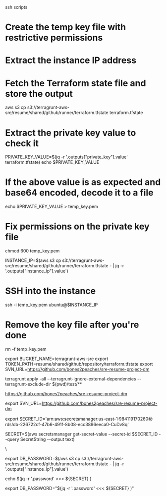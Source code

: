 ssh scripts

# Create the temp key file with restrictive permissions

# Extract the instance IP address

# Fetch the Terraform state file and store the output

aws s3 cp s3://terragrunt-aws-sre/resume/shared/github/runner/terraform.tfstate terraform.tfstate

# Extract the private key value to check it

PRIVATE_KEY_VALUE=$(jq -r '.outputs["private_key"].value' terraform.tfstate)
echo $PRIVATE_KEY_VALUE

# If the above value is as expected and base64 encoded, decode it to a file

echo $PRIVATE_KEY_VALUE > temp_key.pem

# Fix permissions on the private key file

chmod 600 temp_key.pem

INSTANCE_IP=$(aws s3 cp s3://terragrunt-aws-sre/resume/shared/github/runner/terraform.tfstate - | jq -r '.outputs["instance_ip"].value')

# SSH into the instance

ssh -i temp_key.pem ubuntu@$INSTANCE_IP

# Remove the key file after you're done

rm -f temp_key.pem

export BUCKET_NAME=terragrunt-aws-sre
export TOKEN_PATH=resume/shared/github/repository/terraform.tfstate
export SVN_URL=https://github.com/bones2peaches/sre-resume-project-dm

terragrunt apply -all --terragrunt-ignore-external-dependencies --terragrunt-exclude-dir $(pwd)/test/\*\*

https://github.com/bones2peaches/sre-resume-project-dm

export SVN_URL=https://github.com/bones2peaches/sre-resume-project-dm

export SECRET_ID='arn:aws:secretsmanager:us-east-1:984119170260:secret:rds!db-226722cf-47b6-491f-8b08-ecc3896eeca0-CuDv8q'

SECRET=$(aws secretsmanager get-secret-value --secret-id $SECRET_ID --query SecretString --output text)

\

export DB_PASSWORD=$(aws s3 cp s3://terragrunt-aws-sre/resume/shared/github/runner/terraform.tfstate - | jq -r '.outputs["instance_ip"].value')

echo $(jq -r '.password' <<< ${SECRET} )

export DB_PASSWORD="$(jq -r '.password' <<< ${SECRET} )"
